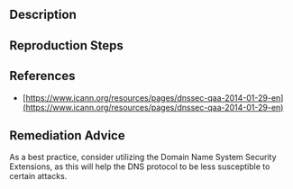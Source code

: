 ## Description


## Reproduction Steps


## References

- [https://www.icann.org/resources/pages/dnssec-qaa-2014-01-29-en](https://www.icann.org/resources/pages/dnssec-qaa-2014-01-29-en)


## Remediation Advice

As a best practice, consider utilizing the Domain Name System Security Extensions, as this will help the DNS protocol to be less susceptible to certain attacks.

